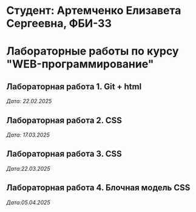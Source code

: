 # Студент: Артемченко Елизавета Сергеевна, ФБИ-33

# Лабораторные работы по курсу "WEB-программирование"

## Лабораторная работа 1. Git + html

*Дата: 22.02.2025*

## Лабораторная работа 2. CSS

*Дата: 17.03.2025*

## Лабораторная работа 3. CSS

*Дата:22.03.2025*

## Лабораторная работа 4. Блочная модель CSS

*Дата:05.04.2025*